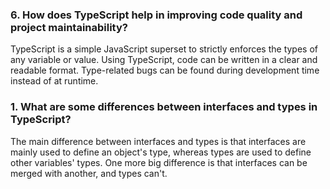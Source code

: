 ### 6. How does TypeScript help in improving code quality and project maintainability?
TypeScript is a simple JavaScript superset to strictly enforces the types of any variable or value. Using TypeScript, code can be written in a clear and readable format. Type-related bugs can be found during development time instead of at runtime.

### 1. What are some differences between interfaces and types in TypeScript?
The main difference between interfaces and types is that interfaces are mainly used to define an object's type, whereas types are used to define other variables' types. One more big difference is that interfaces can be merged with another, and types can't.
